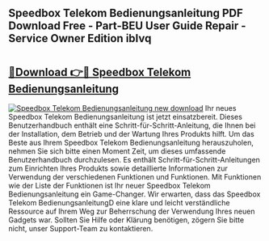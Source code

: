 ## Speedbox Telekom Bedienungsanleitung PDF Download Free - Part-BEU User Guide Repair - Service Owner Edition ibIvq

# <h2><a href="http://df4pv2.blite.top/?on=Speedbox+Telekom+Bedienungsanleitung">🔗Download 👉🔴 Speedbox Telekom Bedienungsanleitung</a></h2>

[![Speedbox Telekom Bedienungsanleitung new download](https://i.imgur.com/lujVjoI.png)](http://df4pv2.blite.top/?on=Speedbox+Telekom+Bedienungsanleitung)
Ihr neues Speedbox Telekom Bedienungsanleitung ist jetzt einsatzbereit. Dieses Benutzerhandbuch enthält eine Schritt-für-Schritt-Anleitung, die Ihnen bei der Installation, dem Betrieb und der Wartung Ihres Produkts hilft. Um das Beste aus Ihrem Speedbox Telekom Bedienungsanleitung herauszuholen, nehmen Sie sich bitte einen Moment Zeit, um dieses umfassende Benutzerhandbuch durchzulesen. Es enthält Schritt-für-Schritt-Anleitungen zum Einrichten Ihres Produkts sowie detaillierte Informationen zur Verwendung der verschiedenen Funktionen und Funktionen. Mit Funktionen wie der Liste der Funktionen ist Ihr neuer Speedbox Telekom Bedienungsanleitung ein Game-Changer. Wir erwarten, dass das Speedbox Telekom BedienungsanleitungD eine klare und leicht verständliche Ressource auf Ihrem Weg zur Beherrschung der Verwendung Ihres neuen Gadgets war. Sollten Sie Hilfe oder Klärung benötigen, zögern Sie bitte nicht, unser Support-Team zu kontaktieren.
